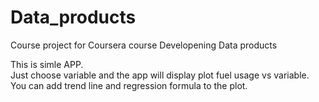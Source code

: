 # Data_products
Course project for Coursera course Developening Data products

This is simle APP.     
Just choose variable and the app will display plot fuel usage vs variable. 
You can add trend line and regression formula to the plot.    